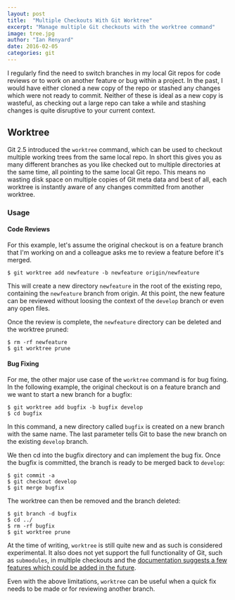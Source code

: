 ```yaml
---
layout: post
title:  "Multiple Checkouts With Git Worktree"
excerpt: "Manage multiple Git checkouts with the worktree command"
image: tree.jpg
author: "Ian Renyard"
date: 2016-02-05
categories: git
---
```


I regularly find the need to switch branches in my local Git repos for code reviews or to work on another feature or bug within a project. In the past, I would have either cloned a new copy of the repo or stashed any changes which were not ready to commit. Neither of these is ideal as a new copy is wasteful, as checking out a large repo can take a while and stashing changes is quite disruptive to your current context.

## Worktree

Git 2.5 introduced the `worktree` command, which can be used to checkout multiple working trees from the same local repo. In short this gives you as many different branches as you like checked out to multiple directories at the same time, all pointing to the same local Git repo. This means no wasting disk space on multiple copies of Git meta data and best of all, each worktree is instantly aware of any changes committed from another worktree.

### Usage

#### Code Reviews

For this example, let's assume the original checkout is on a feature branch that I'm working on and a colleague asks me to review a feature before it's merged.

~~~
$ git worktree add newfeature -b newfeature origin/newfeature
~~~

This will create a new directory `newfeature` in the root of the existing repo, containing the `newfeature` branch from origin. At this point, the new feature can be reviewed without loosing the context of the `develop` branch or even any open files.

Once the review is complete, the `newfeature` directory can be deleted and the worktree pruned:

~~~
$ rm -rf newfeature
$ git worktree prune
~~~

#### Bug Fixing

For me, the other major use case of the `worktree` command is for bug fixing. In the following example, the original checkout is on a feature branch and we want to start a new branch for a bugfix:

~~~
$ git worktree add bugfix -b bugfix develop
$ cd bugfix
~~~

In this command, a new directory called `bugfix` is created on a new branch with the same name. The last parameter tells Git to base the new branch on the existing `develop` branch.

We then cd into the bugfix directory and can implement the bug fix. Once the bugfix is committed, the branch is ready to be merged back to `develop`:

~~~
$ git commit -a
$ git checkout develop
$ git merge bugfix
~~~

The worktree can then be removed and the branch deleted:

~~~
$ git branch -d bugfix
$ cd ../
$ rm -rf bugfix
$ git worktree prune
~~~

At the time of writing, `worktree` is still quite new and as such is considered experimental. It also does not yet support the full functionality of Git, such as `submodules`, in multiple checkouts and the [documentation suggests a few features which could be added in the future](https://git-scm.com/docs/git-worktree/2.7.0#_bugs).

Even with the above limitations, `worktree` can be useful when a quick fix needs to be made or for reviewing another branch.
